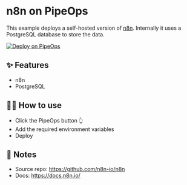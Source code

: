 # n8n on PipeOps

This example deploys a self-hosted version of [n8n](https://n8n.io/). Internally it uses a PostgreSQL database to store the data.

[![Deploy on PipeOps](https://pub-a1fbf367a4cd458487cfa3f29154ac93.r2.dev/Default.png)](#)

## ✨ Features

- n8n
- PostgreSQL

## 💁‍♀️ How to use

- Click the PipeOps button 👆
- Add the required environment variables
- Deploy

## 📝 Notes

- Source repo: https://github.com/n8n-io/n8n
- Docs: https://docs.n8n.io/
